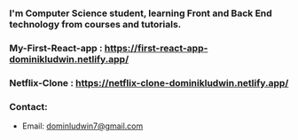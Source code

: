 ### I'm Computer Science student, learning Front and Back End technology from courses and tutorials.

### My-First-React-app : https://first-react-app-dominikludwin.netlify.app/
### Netflix-Clone : https://netflix-clone-dominikludwin.netlify.app/
### Contact: 
- Email: dominludwin7@gmail.com
